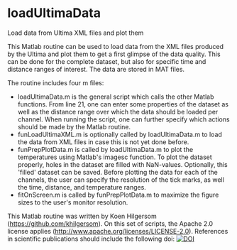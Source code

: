 # loadUltimaData
Load data from Ultima XML files and plot them

This Matlab routine can be used to load data from the XML files produced by the Ultima and plot them to get a first glimpse of the data quality. This can be done for the complete dataset, but also for specific time and distance ranges of interest. The data are stored in MAT files.

The routine includes four m files:
- loadUltimaData.m is the general script which calls the other Matlab functions. From line 21, one can enter some properties of the dataset as well as the distance range over which the data should be loaded per channel. When running the script, one can further specify which actions should be made by the Matlab routine.
- funLoadUltimaXML.m is optionally called by loadUltimaData.m to load the data from XML files in case this is not yet done before.
- funPrepPlotData.m is called by loadUltimaData.m to plot the temperatures using Matlab's imagesc function. To plot the dataset properly, holes in the dataset are filled with NaN-values. Optionally, this 'filled' dataset can be saved. Before plotting the data for each of the channels, the user can specify the resolution of the tick marks, as well the time, distance, and temperature ranges.
- fitOnScreen.m is called by funPrepPlotData.m to maximize the figure sizes to the user's monitor resolution.

This Matlab routine was written by Koen Hilgersom (https://github.com/khilgersom). On this set of scripts, the Apache 2.0 license applies (http://www.apache.org/licenses/LICENSE-2.0). References in scientific publications should include the following doi: 
[![DOI](https://zenodo.org/badge/19422/khilgersom/loadUltimaData.svg)](https://zenodo.org/badge/latestdoi/19422/khilgersom/loadUltimaData)


